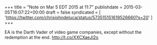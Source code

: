 +++
title = "Note on Mar 5 EDT 2015 at 11:7"
publishdate = 2015-03-05T16:07:22+00:00
draft = false
syndicated = [ 'https://twitter.com/chrisjohndeluca/status/573515151619526660?s=20' ]
+++

EA is the Darth Vader of video game companies, except without the redemption at the end. http://t.co/XXCXaeJi2o
